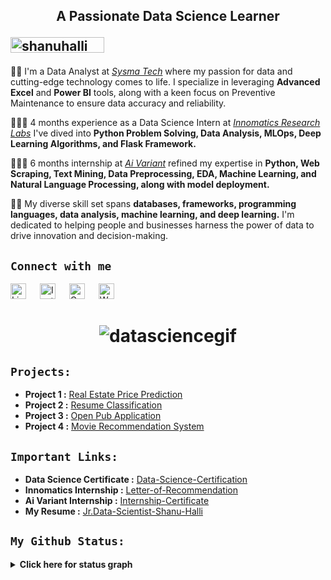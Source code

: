 <h2 align="center">A Passionate Data Science Learner
<p align="left"><img src="https://komarev.com/ghpvc/?username=shanuhalli&label=Profile%20views&color=0e75b6&style=flat" alt="shanuhalli" height="25" width="150" /></p> </h2>

🔹💼 I'm a Data Analyst at *[Sysma Tech](https://www.sysmatech.com)* where my passion for data and cutting-edge technology comes to life. I specialize in leveraging **Advanced Excel** and **Power BI** tools, along with a keen focus on Preventive Maintenance to ensure data accuracy and reliability.

🔹👨‍💻 4 months experience as a Data Science Intern at *[Innomatics Research Labs](http://www.innomatics.in)* I've dived into **Python Problem Solving, Data Analysis, MLOps, Deep Learning Algorithms, and Flask Framework.**

🔹🧑‍🎓 6 months internship at *[Ai Variant](https://aivariant.com)* refined my expertise in **Python, Web Scraping, Text Mining, Data Preprocessing, EDA, Machine Learning, and Natural Language Processing, along with model deployment.**

🔹👯 My diverse skill set spans **databases, frameworks, programming languages, data analysis, machine learning, and deep learning.** I'm dedicated to helping people and businesses harness the power of data to drive innovation and decision-making.

## `Connect with me`
<div>
<p align="left">
<a href="https://www.linkedin.com/in/shanuhalli" target="_blank"><img alt="LinkedIn" width="25px" src="https://cdn-icons-png.flaticon.com/512/3536/3536505.png"></a> &emsp;
<a href="https://www.instagram.com/hallishanu" target="_blank"><img alt="Instagram" width="25px" src="https://cdn-icons-png.flaticon.com/512/1384/1384063.png"></a> &emsp;
<a href="mailto:shanuhalli@gmail.com" target="_blank"><img alt="Gmail" width="25px" src="https://cdn-icons-png.flaticon.com/512/5968/5968534.png"></a> &emsp;
<a href="https://api.whatsapp.com/send/?phone=%2B919860934650&text&type=phone_number&app_absent=0" target="_blank"><img alt="Whatsapp" width="25px" src="https://cdn-icons-png.flaticon.com/512/5968/5968841.png"></a>
</p>
</div>

<h1 align="center"><img src="https://miro.medium.com/v2/resize:fit:828/format:webp/0*tD5kEC2JYcKHH0zO.gif" alt="datasciencegif">

## `Projects:`

- **Project 1 :** [Real Estate Price Prediction](https://github.com/shanuhalli/Project-Real-Estate-Price-Prediction)
- **Project 2 :** [Resume Classification](https://github.com/shanuhalli/Project-Resume-Classification)
- **Project 3 :** [Open Pub Application](https://github.com/shanuhalli/Project-Innomatics-Internship)
- **Project 4 :** [Movie Recommendation System](https://github.com/shanuhalli/Project-Innomatics-Internship/tree/main/Fianl_Project%20Movie%20Recommender%20System)

## `Important Links:`

- **Data Science Certificate :** [Data-Science-Certification](https://drive.google.com/file/d/1NCjNytTQYSxv1D5NrUTTRIDDnRsqKBFv/view?usp=drive_link)
- **Innomatics Internship :** [Letter-of-Recommendation](https://drive.google.com/file/d/1ChU4aSoM737Eh9Cmp9kMvEaHArwv0wPs/view?usp=sharing)
- **Ai Variant Internship :** [Internship-Certificate](https://drive.google.com/file/d/1Vci5-s4mh8cC47ksPQyu4zUbfC1gymyc/view?usp=sharing)
- **My Resume :** [Jr.Data-Scientist-Shanu-Halli](https://drive.google.com/file/d/1O8KUU7gtxnD_JJ0XihAH0lK367wgPPVS/view?usp=sharing)

## `My Github Status:`
<details>
  <summary><b>Click here for status graph<b></summary>
  <br/>

<p align="center"><a href="https://github.com/shanuhalli"><img src="https://github-readme-stats.vercel.app/api/top-langs/?username=shanuhalli&langs_count=10&title_color=f97316&text_color=000000&icon_color=6366f1&bg_color=ffffff&locale=en&custom_title=Most%20Used%20Languages" alt="Most Used Languages" /></a></p>
<p align="center"><a href="http://www.github.com/shanuhalli"><img src="https://github-readme-stats.vercel.app/api?username=shanuhalli&show_icons=true&locale=en" alt="shanuhalli's GitHub Stats" /></a>
<a href="http://www.github.com/shanuhalli"><img src="https://github-readme-streak-stats.herokuapp.com/?user=shanuhalli&show_icons=true&locale=en" /></a></p>
